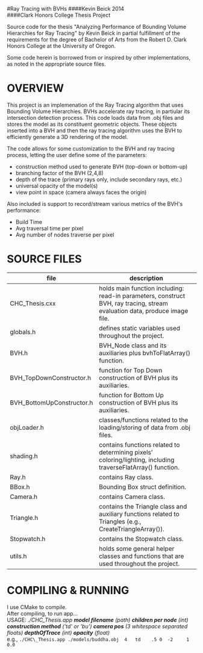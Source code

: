 #Ray Tracing with BVHs 
####Kevin Beick 2014  
####Clark Honors College Thesis Project  

Source code for the thesis "Analyzing Performance of Bounding Volume Hierarchies for Ray Tracing" by Kevin Beick in partial fulfillment of the requirements for the degree of Bachelor of Arts from the Robert D. Clark Honors College at the University of Oregon.

Some code herein is borrowed from or inspired by other implementations, as noted in the appropriate source files.


OVERVIEW
==========
This project is an implemenation of the Ray Tracing algorithm that uses Bounding Volume Hierarchies. BVHs accelerate ray tracing, in partiular its intersection detection process. This code loads data from .obj files and stores the model as its constituent geometric objects. These objects inserted into a BVH and then the ray tracing algorithm uses the BVH to efficiently generate a 3D rendering of the model.

The code allows for some customization to the BVH and ray tracing process, letting the user define some of the parameters:
- construction method used to generate BVH (top-down or bottom-up)
- branching factor of the BVH (2,4,8)
- depth of the trace (primary rays only, include secondary rays, etc.) 
- universal opacity of the model(s)
- view point in space (camera always faces the origin)

Also included is support to record/stream various metrics of the BVH's performance:
- Build Time
- Avg traversal time per pixel
- Avg number of nodes traverse per pixel



SOURCE FILES
==========
file | description 
--- | ---  
CHC_Thesis.cxx | holds main function including: read-in parameters, construct BVH, ray tracing, stream evaluation data, produce image file.
globals.h | defines static variables used throughout the project.
BVH.h | BVH_Node class and its auxiliaries plus bvhToFlatArray() function.
BVH_TopDownConstructor.h | function for Top Down construction of BVH plus its auxiliaries.  
BVH_BottomUpConstructor.h | function for Bottom Up construction of BVH plus its auxiliaries. 
objLoader.h | classes/functions related to the loading/storing of data from .obj files.
shading.h | contains functions related to determining pixels' coloring/lighting, including traverseFlatArray() function.
Ray.h | contains Ray class.
BBox.h | Bounding Box struct definition. 
Camera.h | contains Camera class.   
Triangle.h | contains the Triangle class and auxiliary functions related to Triangles (e.g., CreateTriangleArray()).
Stopwatch.h | contains the Stopwatch class.
utils.h | holds some general helper classes and functions that are used throughout the project. 


COMPILING & RUNNING
==========
   I use CMake to compile.  
   After compiling, to run app...  
   USAGE: *./CHC\_Thesis.app* _**model filename** (path)_ _**children per node** (int)_ _**construction method** ('td' or 'bu')_ _**camera pos** (3 whitespace separated floats)_ _**depthOfTrace** (int)_ _**opacity** (float)_  
   e.g., `./CHC\_Thesis.app ./models/buddha.obj  4   td    .5 0  -2     1   0.0`


